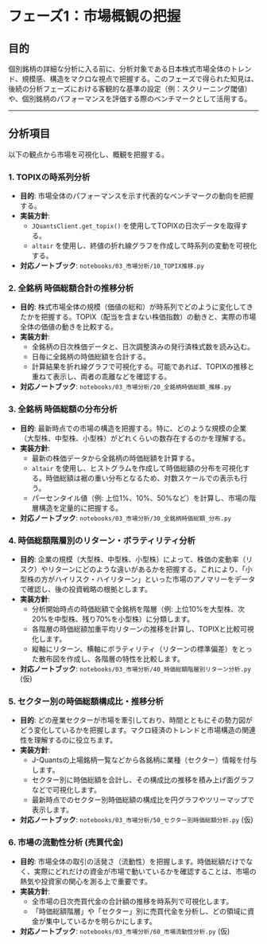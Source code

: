 # フェーズ1：市場概観の把握

## 目的

個別銘柄の詳細な分析に入る前に、分析対象である日本株式市場全体のトレンド、規模感、構造をマクロな視点で把握する。このフェーズで得られた知見は、後続の分析フェーズにおける客観的な基準の設定（例：スクリーニング閾値）や、個別銘柄のパフォーマンスを評価する際のベンチマークとして活用する。

---

## 分析項目

以下の観点から市場を可視化し、概観を把握する。

### 1. TOPIXの時系列分析

- **目的**: 市場全体のパフォーマンスを示す代表的なベンチマークの動向を把握する。
- **実装方針**:
    - `JQuantsClient.get_topix()` を使用してTOPIXの日次データを取得する。
    - `altair` を使用し、終値の折れ線グラフを作成して時系列の変動を可視化する。
- **対応ノートブック**: `notebooks/03_市場分析/10_TOPIX推移.py`

### 2. 全銘柄 時価総額合計の推移分析

- **目的**: 株式市場全体の規模（価値の総和）が時系列でどのように変化してきたかを把握する。TOPIX（配当を含まない株価指数）の動きと、実際の市場全体の価値の動きを比較する。
- **実装方針**:
    - 全銘柄の日次株価データと、日次調整済みの発行済株式数を読み込む。
    - 日毎に全銘柄の時価総額を合計する。
    - 計算結果を折れ線グラフで可視化する。可能であれば、TOPIXの推移と重ねて表示し、両者の乖離などを確認する。
- **対応ノートブック**: `notebooks/03_市場分析/20_全銘柄時価総額_推移.py`

### 3. 全銘柄 時価総額の分布分析

- **目的**: 最新時点での市場の構造を把握する。特に、どのような規模の企業（大型株、中型株、小型株）がどれくらいの数存在するのかを理解する。
- **実装方針**:
    - 最新の株価データから全銘柄の時価総額を計算する。
    - `altair` を使用し、ヒストグラムを作成して時価総額の分布を可視化する。時価総額は裾の重い分布となるため、対数スケールでの表示も行う。
    - パーセンタイル値（例: 上位1%、10%、50%など）を計算し、市場の階層構造を定量的に把握する。
- **対応ノートブック**: `notebooks/03_市場分析/30_全銘柄時価総額_分布.py`

### 4. 時価総額階層別のリターン・ボラティリティ分析

- **目的**: 企業の規模（大型株、中型株、小型株）によって、株価の変動率（リスク）やリターンにどのような違いがあるかを把握する。これにより、「小型株の方がハイリスク・ハイリターン」といった市場のアノマリーをデータで確認し、後の投資戦略の根拠とします。
- **実装方針**:
    - 分析開始時点の時価総額で全銘柄を階層（例: 上位10%を大型株、次20%を中型株、残り70%を小型株）に分類します。
    - 各階層の時価総額加重平均リターンの推移を計算し、TOPIXと比較可視化します。
    - 縦軸にリターン、横軸にボラティリティ（リターンの標準偏差）をとった散布図を作成し、各階層の特性を比較します。
- **対応ノートブック**: `notebooks/03_市場分析/40_時価総額階層別リターン分析.py` (仮)

### 5. セクター別の時価総額構成比・推移分析

- **目的**: どの産業セクターが市場を牽引しており、時間とともにその勢力図がどう変化しているかを把握します。マクロ経済のトレンドと市場構造の関連性を理解するのに役立ちます。
- **実装方針**:
    - J-Quantsの上場銘柄一覧などから各銘柄に業種（セクター）情報を付与します。
    - セクター別に時価総額を合計し、その構成比の推移を積み上げ面グラフなどで可視化します。
    - 最新時点でのセクター別時価総額の構成比を円グラフやツリーマップで表示します。
- **対応ノートブック**: `notebooks/03_市場分析/50_セクター別時価総額分析.py` (仮)

### 6. 市場の流動性分析 (売買代金)

- **目的**: 市場全体の取引の活発さ（流動性）を把握します。時価総額だけでなく、実際にどれだけの資金が市場で動いているかを確認することは、市場の熱気や投資家の関心を測る上で重要です。
- **実装方針**:
    - 全市場の日次売買代金の合計額の推移を時系列で可視化します。
    - 「時価総額階層」や「セクター」別に売買代金を分析し、どの領域に資金が集中しているかを明らかにします。
- **対応ノートブック**: `notebooks/03_市場分析/60_市場流動性分析.py` (仮)